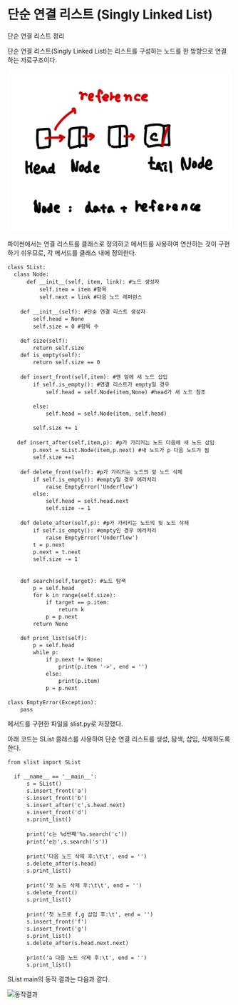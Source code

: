# 단순 연결 리스트 (Singly Linked List)
단순 연결 리스트 정리

단순 연결 리스트(Singly Linked List)는 리스트를 구성하는 노드를 한 방향으로 연결하는 자료구조이다.

![단순 연결 리스트 도식화](https://github.com/JJUNHYEOK/data_structure/blob/main/IMG_0860.jpg)

파이썬에서는 연결 리스트를 클래스로 정의하고 메서드를 사용하여 연산하는 것이 구현하기 쉬우므로, 각 메서드를 클래스 내에 정의한다.

    class SList:
      class Node:
          def __init__(self, item, link): #노드 생성자
              self.item = item #항목
              self.next = link #다음 노드 레퍼런스

        def __init__(self): #단순 연결 리스트 생성자
            self.head = None
            self.size = 0 #항목 수

        def size(self):
            return self.size
        def is_empty(self):
            return self.size == 0
    
        def insert_front(self,item): #맨 앞에 새 노드 삽입
            if self.is_empty(): #연결 리스트가 empty일 경우
                self.head = self.Node(item,None) #head가 새 노드 참조

            else:
                self.head = self.Node(item, self.head)

            self.size += 1

       def insert_after(self,item,p): #p가 가리키는 노드 다음에 새 노드 삽입
            p.next = SList.Node(item,p.next) #새 노드가 p 다음 노드가 됨
            self.size +=1

        def delete_front(self): #p가 가리키는 노드의 앞 노드 삭제
            if self.is_empty(): #empty일 경우 에러처리
                raise EmptyError('Underflow')
            else:
                self.head = self.head.next
                self.size -= 1

        def delete_after(self,p): #p가 가리키는 노드의 뒷 노드 삭제
            if self.is_empty(): #empty인 경우 에러처리
                raise EmptyError('Underflow')
            t = p.next
            p.next = t.next
            self.size -= 1


        def search(self,target): #노드 탐색
            p = self.head
            for k in range(self.size):
                if target == p.item:
                    return k
                p = p.next
            return None
    
        def print_list(self):
            p = self.head
            while p:
                if p.next != None:
                    print(p.item '->', end = '')
                else:
                    print(p.item)
                p = p.next

    class EmptyError(Exception):
        pass

메서드를 구현한 파일을 slist.py로 저장했다.

아래 코드는 SList 클래스를 사용하여 단순 연결 리스트를 생성, 탐색, 삽입, 삭제하도록 한다.

    from slist import SList

      if __name__ == '__main__':
          s = SList()
          s.insert_front('a')
          s.insert_front('b')
          s.insert_after('c',s.head.next)
          s.insert_front('d')
          s.print_list()

          print('c는 %d번째'%s.search('c'))
          print('e는',s.search('s'))

          print('다음 노드 삭제 후:\t\t', end = '')
          s.delete_after(s.head)
          s.print_list()

          print('첫 노드 삭제 후:\t\t', end = '')
          s.delete_front()
          s.print_list()

          print('첫 노드로 f,g 삽입 후:\t', end = '')
          s.insert_front('f')
          s.insert_front('g')
          s.print_list()
          s.delete_after(s.head.next.next)

          print('a 다음 노드 삭제 후:\t', end = '')
          s.print_list()

    
SList main의 동작 결과는 다음과 같다.

![동작결과](https://github.com/JJUNHYEOK/data_structure/blob/main/동작결과.png)
